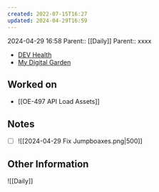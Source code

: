 ```yaml
---
created: 2022-07-15T16:27
updated: 2024-04-29T16:59
---
```

2024-04-29 16:58
Parent:: [[Daily]] 
Parent:: xxxx

- [DEV Health](https://health-configdev.mixtelematics.com/public/mapshow.htm?id=2001&mapid=1A35514B-E08F-4B7C-90B8-CD1774AE8CA3)
- [My Digital Garden](https://my-digital-garden-ten-inky.vercel.app/)

## Worked on

- [[OE-497 API Load Assets]]

## Notes

- [ ] ![[2024-04-29 Fix Jumpboaxes.png|500]]

## Other Information

![[Daily]]
